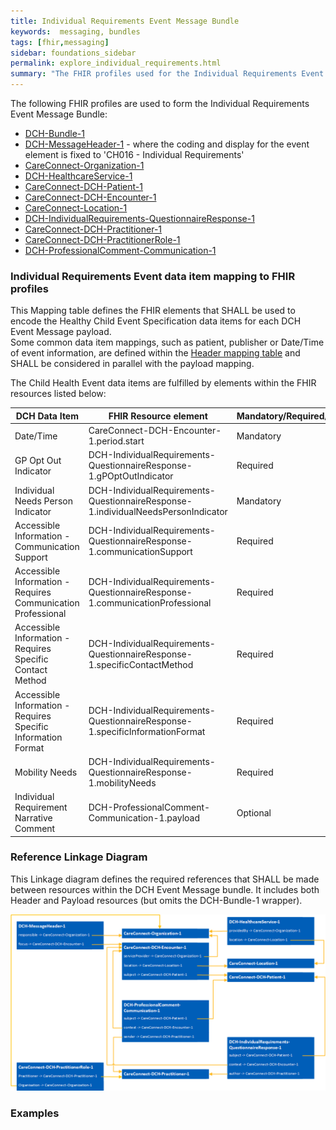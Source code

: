 ```yaml
---
title: Individual Requirements Event Message Bundle
keywords:  messaging, bundles
tags: [fhir,messaging]
sidebar: foundations_sidebar
permalink: explore_individual_requirements.html
summary: "The FHIR profiles used for the Individual Requirements Event Message Bundle"
---
```


The following FHIR profiles are used to form the Individual Requirements Event Message Bundle:

- [DCH-Bundle-1](https://fhir.nhs.uk/STU3/StructureDefinition/DCH-Bundle-1)
- [DCH-MessageHeader-1](https://fhir.nhs.uk/STU3/StructureDefinition/DCH-MessageHeader-1) - where the coding and display for the event element is fixed to 'CH016 - Individual Requirements'
- [CareConnect-Organization-1](https://fhir.hl7.org.uk/STU3/StructureDefinition/CareConnect-Organization-1)
- [DCH-HealthcareService-1](https://fhir.nhs.uk/STU3/StructureDefinition/DCH-HealthcareService-1)
- [CareConnect-DCH-Patient-1](https://fhir.nhs.uk/STU3/StructureDefinition/CareConnect-DCH-Patient-1)
- [CareConnect-DCH-Encounter-1](https://fhir.nhs.uk/STU3/StructureDefinition/CareConnect-DCH-Encounter-1)
- [CareConnect-Location-1](https://fhir.hl7.org.uk/STU3/StructureDefinition/CareConnect-Location-1)
- [DCH-IndividualRequirements-QuestionnaireResponse-1](https://fhir.nhs.uk/STU3/StructureDefinition/DCH-IndividualRequirements-QuestionnaireResponse-1)
- [CareConnect-DCH-Practitioner-1](https://fhir.nhs.uk/STU3/StructureDefinition/CareConnect-DCH-Practitioner-1)
- [CareConnect-DCH-PractitionerRole-1](https://fhir.nhs.uk/STU3/StructureDefinition/CareConnect-DCH-PractitionerRole-1)
- [DCH-ProfessionalComment-Communication-1](https://fhir.nhs.uk/STU3/StructureDefinition/DCH-ProfessionalComment-Communication-1)


### Individual Requirements Event data item mapping to FHIR profiles ###

This Mapping table defines the FHIR elements that SHALL be used to encode the Healthy Child Event Specification data items for each DCH Event Message payload.  
Some common data item mappings, such as patient, publisher or Date/Time of event information, are defined within the [Header mapping table](explore_event_header_design.html) and SHALL be considered in parallel with the payload mapping.

The Child Health Event data items are fulfilled by elements within the FHIR resources listed below:

| DCH Data Item                                                 | FHIR Resource element                                                    | Mandatory/Required/Optional | Note                                                           |
|---------------------------------------------------------------|--------------------------------------------------------------------------|-----------------------------|---------------------------------------------------------------------|
| Date/Time                                  | CareConnect-DCH-Encounter-1.period.start                            | Mandatory                   |                                                                |
| GP Opt Out Indicator                                          | DCH-IndividualRequirements-QuestionnaireResponse-1.gPOptOutIndicator     | Required                    |                                                                |
| Individual Needs Person Indicator                             | DCH-IndividualRequirements-QuestionnaireResponse-1.individualNeedsPersonIndicator | Mandatory                   |                                                                |
| Accessible Information - Communication Support                | DCH-IndividualRequirements-QuestionnaireResponse-1.communicationSupport                    | Required                    |                                                                |
| Accessible Information - Requires Communication Professional  | DCH-IndividualRequirements-QuestionnaireResponse-1.communicationProfessional               | Required                    |                                                                |
| Accessible Information - Requires Specific Contact Method     | DCH-IndividualRequirements-QuestionnaireResponse-1.specificContactMethod                           | Required                    |                                                                |
| Accessible Information - Requires Specific Information Format | DCH-IndividualRequirements-QuestionnaireResponse-1.specificInformationFormat                       | Required                    |                                                                |
| Mobility Needs                                                | DCH-IndividualRequirements-QuestionnaireResponse-1.mobilityNeeds                         | Required                    |                                                                |
| Individual Requirement Narrative Comment                      | DCH-ProfessionalComment-Communication-1.payload                                          | Optional                    | With Communication.category.coding.code and .display set to '015' and 'Individual Requirement' |


### Reference Linkage Diagram ###

This Linkage diagram defines the required references that SHALL be made between resources within the DCH Event Message bundle. It includes both Header and Payload resources (but omits the DCH-Bundle-1 wrapper).

<img src="images/explore/IndividualRequirements.png">

### Examples ###

<script src="https://gist.github.com/IOPS-DEV/0476c3b27e43ca27f814b82919d503b6.js"></script>

<script src="https://gist.github.com/IOPS-DEV/f1b51b3c37a3dce6c5aae5d4418bcd4d.js"></script>